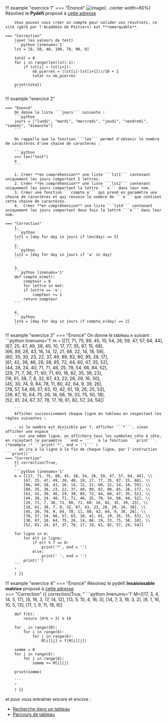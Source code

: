 

!!! example "exercice 1"
    === "Énoncé"
        ![image](data/sanglier.jpg){: .center width=60%}
        Résolvez le **Pydéfi** proposé à [cette adresse](https://pydefis.callicode.fr/defis/Herculito04Sanglier/txt)

        Vous pouvez vous créer un compte pour valider vos résultats, ce site (géré par l'Académie de Poitiers) est **remarquable**. 
    
    === "Correction"
        (avec les valeurs de test)
        ```python linenums='1'
        lst = [0, 50, 40, 100, 70, 90, 0]

        total = 0
        for i in range(len(lst)-1):
            if lst[i] > lst[i+1]:
                nb_pierres = (lst[i]-lst[i+1])//10 + 1
                total += nb_pierres

        print(total)
        ```

!!! example "exercice 2"

    === "Énoncé"
        On donne la liste ```jours``` suivante :
        ```python
        jours = ["lundi", "mardi", "mercredi", "jeudi", "vendredi", "samedi", "dimanche"]
        ```  

        On rappelle que la fonction ```len``` permet d'obtenir le nombre de caractères d'une chaine de caractères :

        ```python
        >>> len("test")
        4
        ```

        1. Créer **en compréhension** une liste ```lst1``` contenant uniquement les jours comportant 5 lettres.
        2. Créer **en compréhension** une liste ```lst2``` contenant uniquement les jours comportant la lettre ```a``` dans leur nom.
        3. Créer une fonction ```compte_e``` qui prend en paramètre une chaine de caractères et qui renvoie le nombre de ```e``` que contient cette chaine de caractères.
        4.  Créer **en compréhension** une liste ```lst4``` contenant uniquement les jours comportant deux fois la lettre ```e``` dans leur nom.

    === "Correction"    
        1.
        ```python
        lst1 = [day for day in jours if len(day) == 5]
        ```
        2.  
        ```python
        lst2 = [day for day in jours if 'a' in day]
        ```

        3. 
        ```python linenums='1'
        def compte_e(mot):
            compteur = 0
            for lettre in mot:
            if lettre == 'e':
                compteur += 1
            return compteur
        ```

        4. 
        ```python
        lst4 = [day for day in jours if compte_e(day) == 2]
        ```



!!! example "exercice 3"
    === "Énoncé"
        On donne le tableau ```m``` suivant :
        ```python linenums='1'
        m = [[17, 71, 75, 89, 45, 10, 54, 26, 59, 47, 57, 64, 44], \
            [67, 25, 47, 49, 28, 40, 10, 17, 77, 35, 87, 15, 68], \
            [66, 89, 28, 43, 16, 14, 12, 21, 68, 22, 14, 18, 59], \
            [60, 35, 30, 23, 22, 37, 49, 89, 82, 80, 85, 28, 17], \
            [61, 42, 39, 46, 29, 38, 85, 72, 44, 60, 47, 35, 52], \
            [44, 28, 24, 40, 71, 71, 46, 25, 78, 54, 66, 84, 52], \
            [29, 71, 7, 38, 71, 60, 71, 60, 16, 82, 35, 39, 23], \
            [18, 61, 38, 7, 8, 32, 67, 43, 23, 28, 29, 16, 30], \
            [45, 30, 74, 9, 84, 78, 11, 80, 42, 64, 9, 39, 26], \
            [78, 57, 54, 66, 57, 63, 10, 42, 61, 19, 26, 25, 53], \
            [38, 87, 10, 64, 75, 26, 14, 68, 19, 33, 75, 50, 18], \
            [52, 81, 24, 67, 37, 78, 17, 19, 61, 82, 57, 24, 54]]

        ```
        Afficher successivement chaque ligne du tableau en respectant les règles suivantes :

        - si le nombre est divisible par 7, afficher ```*```, sinon afficher une espace ``` ```
        - sur une même ligne, on affichera tous les symboles côte à côte, en rajoutant le paramètre ```end = ''``` à la fonction ```print```. (*exemple :* ```print('*', end = '')``` )
        - on ira à la ligne à la fin de chaque ligne, par l'instruction ```print()```     
    === "Correction"
        {{ correction(True,
        "
        ```python linenums='1'
        m = [[17, 71, 75, 89, 45, 10, 54, 26, 59, 47, 57, 64, 44], \\
            [67, 25, 47, 49, 28, 40, 10, 17, 77, 35, 87, 15, 68], \\
            [66, 89, 28, 43, 16, 14, 12, 21, 68, 22, 14, 18, 59], \\
            [60, 35, 30, 23, 22, 37, 49, 89, 82, 80, 85, 28, 17], \\
            [61, 42, 39, 46, 29, 38, 85, 72, 44, 60, 47, 35, 52], \\
            [44, 28, 24, 40, 71, 71, 46, 25, 78, 54, 66, 84, 52], \\
            [29, 71, 7, 38, 71, 60, 71, 60, 16, 82, 35, 39, 23], \\
            [18, 61, 38, 7, 8, 32, 67, 43, 23, 28, 29, 16, 30], \\
            [45, 30, 74, 9, 84, 78, 11, 80, 42, 64, 9, 39, 26], \\
            [78, 57, 54, 66, 57, 63, 10, 42, 61, 19, 26, 25, 53], \\
            [38, 87, 10, 64, 75, 26, 14, 68, 19, 33, 75, 50, 18], \\
            [52, 81, 24, 67, 37, 78, 17, 19, 61, 82, 57, 24, 54]]

        for ligne in m:
            for elt in ligne:
                if elt % 7 == 0:
                    print('*', end = '')
                else:
                    print(' ', end = '')
            print('')
        ```
        "
        ) }}


!!! example "exercice 4"
    === "Énoncé"
        Résolvez le pydéfi **Insaisissable matrice** proposé à [cette adresse](https://pydefis.callicode.fr/defis/AlgoMat/txt)        
    === "Correction"
        {{ correction(True,
        "
        ```python linenums='1'
        M=[[17, 3, 4, 14, 5, 17], [8, 16, 3, 17, 14, 12], [13, 5, 15, 4, 16, 3], [14, 7, 3, 16, 3, 2], [6, 1, 16, 10, 5, 13], [11, 1, 9, 11, 18, 8]]

        def f(k):
            return (9*k + 3) % 19

        for _ in range(39):
            for i in range(6):
                for j in range(6):
                    M[i][j] = f(M[i][j])

        somme = 0
        for i in range(6):
            for j in range(6):
                somme += M[i][j]

        print(somme)

        ```
        "
        ) }}


et pour vous entraîner encore et encore : 

- [Recherche dans un tableau](https://e-nsi.gitlab.io/pratique/A/10-tab_recherche/)
- [Parcours de tableau](https://e-nsi.gitlab.io/pratique/A/15-tab_parcours/)